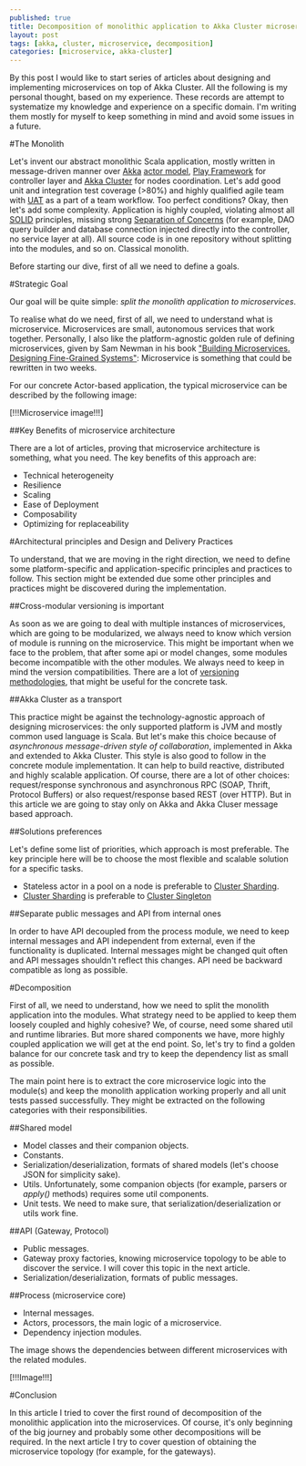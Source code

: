 ```yaml
---
published: true
title: Decomposition of monolithic application to Akka Cluster microservices
layout: post
tags: [akka, cluster, microservice, decomposition]
categories: [microservice, akka-cluster]
---
```

By this post I would like to start series of articles about designing and implementing microservices on top of Akka Cluster. All the following is my personal thought, based on my experience. These records are attempt to systematize my knowledge and experience on a specific domain. I'm writing them mostly for myself to keep something in mind and avoid some issues in a future.

#The Monolith

Let's invent our abstract monolithic Scala application, mostly written in message-driven manner over [Akka](http://akka.io/) [actor model](https://en.wikipedia.org/wiki/Actor_model), [Play Framework](https://www.playframework.com/) for controller layer and [Akka Cluster](http://doc.akka.io/docs/akka/2.4.1/scala/cluster-usage.html) for nodes coordination. Let's add good unit and integration test coverage (>80%) and highly qualified agile team with [UAT](https://en.wikipedia.org/wiki/Acceptance_testing#User_acceptance_testing) as a part of a team workflow. Too perfect conditions? Okay, then let's add some complexity. Application is highly coupled, violating almost all [SOLID](https://en.wikipedia.org/wiki/SOLID_(object-oriented_design)) principles, missing strong [Separation of Concerns](https://en.wikipedia.org/wiki/Separation_of_concerns) (for example, DAO query builder and database connection injected directly into the controller, no service layer at all). All source code is in one repository without splitting into the modules, and so on. Classical monolith.

Before starting our dive, first of all we need to define a goals.

#Strategic Goal

Our goal will be quite simple: _split the monolith application to microservices_.

To realise what do we need, first of all, we need to understand what is microservice. Microservices are small, autonomous services that work together. Personally, I also like the platform-agnostic golden rule of defining microservices, given by Sam Newman in his book ["Building Microservices. Designing Fine-Grained Systems"](http://shop.oreilly.com/product/0636920033158.do): Microservice is something that could be rewritten in two weeks.

For our concrete Actor-based application, the typical microservice can be described by the following image:

[!!!Microservice image!!!]

##Key Benefits of microservice architecture

There are a lot of articles, proving that microservice architecture is something, what you need. The key benefits of this approach are:

* Technical heterogeneity
* Resilience
* Scaling
* Ease of Deployment
* Composability
* Optimizing for replaceability

#Architectural principles and Design and Delivery Practices

To understand, that we are moving in the right direction, we need to define some platform-specific and application-specific principles and practices to follow. This section might be extended due some other principles and practices might be discovered during the implementation.

##Cross-modular versioning is important

As soon as we are going to deal with multiple instances of microservices, which are going to be modularized, we always need to know which version of module is running on the microservice. This might be important when we face to the problem, that after some api or model changes, some modules become incompatible with the other modules. We always need to keep in mind the version compatibilities. There are a lot of [versioning methodologies](https://en.wikipedia.org/wiki/Software_versioning), that might be useful for the concrete task.

##Akka Cluster as a transport

This practice might be against the technology-agnostic approach of designing microservices: the only supported platform is JVM and mostly common used language is Scala. But let's make this choice because of _asynchronous message-driven style of collaboration_, implemented in Akka and extended to Akka Cluster. This style is also good to follow in the concrete module implementation. It can help to build reactive, distributed and highly scalable application. Of course, there are a lot of other choices: request/response synchronous and asynchronous RPC (SOAP, Thrift, Protocol Buffers) or also request/response based REST (over HTTP). But in this article we are going to stay only on Akka and Akka Cluser message based approach.

##Solutions preferences

Let's define some list of priorities, which approach is most preferable. The key principle here will be to choose the most flexible and scalable solution for a specific tasks.

* Stateless actor in a pool on a node is preferable to [Cluster Sharding](http://doc.akka.io/docs/akka/2.4.1/scala/cluster-sharding.html).
* [Cluster Sharding](http://doc.akka.io/docs/akka/2.4.1/scala/cluster-sharding.html) is preferable to [Cluster Singleton](http://doc.akka.io/docs/akka/2.4.1/scala/cluster-singleton.html)

##Separate public messages and API from internal ones

In order to have API decoupled from the process module, we need to keep internal messages and API independent from external, even if the functionality is duplicated. Internal messages might be changed quit often and API messages shouldn't reflect this changes. API need be backward compatible as long as possible.

#Decomposition

First of all, we need to understand, how we need to split the monolith application into the modules. What strategy need to be applied to keep them loosely coupled and highly cohesive? We, of course, need some shared util and runtime libraries. But more shared components we have, more highly coupled application we will get at the end point. So, let's try to find a golden balance for our concrete task and try to keep the dependency list as small as possible. 

The main point here is to extract the core microservice logic into the module(s) and keep the monolith application working properly and all unit tests passed successfully. They might be extracted on the following categories with their responsibilities.

##Shared model

* Model classes and their companion objects.
* Constants.
* Serialization/deserialization, formats of shared models (let's choose JSON for simplicity sake).
* Utils. Unfortunately, some companion objects (for example, parsers or _apply()_ methods) requires some util components.
* Unit tests. We need to make sure, that serialization/deserialization or utils work fine.

##API (Gateway, Protocol)

* Public messages.
* Gateway proxy factories, knowing microservice topology to be able to discover the  service. I will cover this topic in the next article.
* Serialization/deserialization, formats of public messages.

##Process (microservice core)

* Internal messages.
* Actors, processors, the main logic of a microservice.
* Dependency injection modules.

The image shows the dependencies between different microservices with the related modules.

[!!!Image!!!]

#Conclusion

In this article I tried to cover the first round of decomposition of the monolithic application into the microservices. Of course, it's only beginning of the big journey and probably some other decompositions will be required. In the next article I try to cover question of obtaining the microservice topology (for example, for the gateways).
